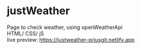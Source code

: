 # justWeather  
Page to check weather, using openWeatherApi  
HTML/ CSS/ jS  
live preview: https://justweather-priusgit.netlify.app

